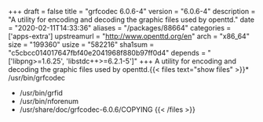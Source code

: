 +++
draft = false
title = "grfcodec 6.0.6-4"
version = "6.0.6-4"
description = "A utility for encoding and decoding the graphic files used by openttd."
date = "2020-02-11T14:33:36"
aliases = "/packages/88664"
categories = ['apps-extra']
upstreamurl = "http://www.openttd.org/en"
arch = "x86_64"
size = "199360"
usize = "582216"
sha1sum = "c5cbcc014017647fbf40e2041968f880b97ff0d4"
depends = "['libpng>=1.6.25', 'libstdc++>=6.2.1-5']"
+++
A utility for encoding and decoding the graphic files used by openttd.{{< files text="show files" >}}* /usr/bin/grfcodec
* /usr/bin/grfid
* /usr/bin/nforenum
* /usr/share/doc/grfcodec-6.0.6/COPYING
{{< /files >}}